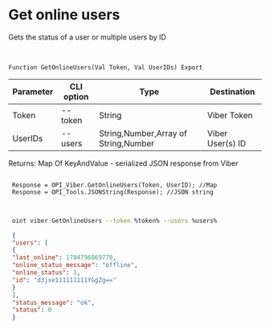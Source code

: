 ﻿---
sidebar_position: 4
---

# Get online users
 Gets the status of a user or multiple users by ID


<br/>


`Function GetOnlineUsers(Val Token, Val UserIDs) Export`

 | Parameter | CLI option | Type | Destination |
 |-|-|-|-|
 | Token | --token | String | Viber Token |
 | UserIDs | --users | String,Number,Array of String,Number | Viber User(s) ID |

 
 Returns: Map Of KeyAndValue - serialized JSON response from Viber





```bsl title="Code example"
 
 Response = OPI_Viber.GetOnlineUsers(Token, UserID); //Map
 Response = OPI_Tools.JSONString(Response); //JSON string
 
```
	


```sh title="CLI command example"
 
 oint viber GetOnlineUsers --token %token% --users %users%

```

```json title="Result"
 {
 "users": [
 {
 "last_online": 1704796869778,
 "online_status_message": "offline",
 "online_status": 1,
 "id": "d3jxe111111111YGgZg=="
 }
 ],
 "status_message": "ok",
 "status": 0
 }
```
